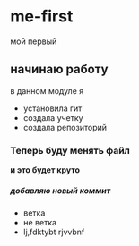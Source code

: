 # me-first
мой первый
## начинаю работу
в данном модуле я
* установила гит
* создала учетку
* создала репозиторий
### Теперь буду менять файл
**и это будет круто**

##### добавляю новый коммит
* ветка
* не ветка
* lj,fdktybt rjvvbnf